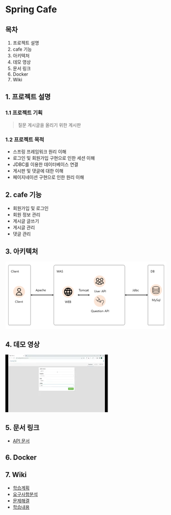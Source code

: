 # Spring Cafe

## 목차

1. 프로젝트 설명
2. cafe 기능
3. 아키텍처
4. 데모 영상
5. 문서 링크
6. Docker
7. Wiki

## 1. 프로젝트 설명

### 1.1 프로젝트 기획

> 질문 게시글을 올리기 위한 게시판

### 1.2 프로젝트 목적

- 스프링 프레임워크 원리 이해
- 로그인 및 회원가입 구현으로 인한 세션 이해
- JDBC를 이용한 데이터베이스 연결
- 게시판 및 댓글에 대한 이해
- 페이지네이션 구현으로 인한 원리 이해

## 2. cafe 기능

- 회원가입 및 로그인
- 회원 정보 관리
- 게시글 글쓰기
- 게시글 관리
- 댓글 관리

## 3. 아키텍처

![img.png](docs/architecture.png)

## 4. 데모 영상
[![img.png](img.png)](https://www.youtube.com/watch?v=cZ0-cmonoeY)
## 5. 문서 링크

- [API 문서](https://yonghwans-organization.gitbook.io/cafe/reference/api-reference/users)

## 6. Docker

## 7. Wiki

- [학습계획](https://github.com/yonghwankim-dev/be-java-cafe-max/wiki/%ED%95%99%EC%8A%B5%EA%B3%84%ED%9A%8D)
- [요구사항분석](https://github.com/yonghwankim-dev/be-java-cafe-max/wiki/%EC%9A%94%EA%B5%AC%EC%82%AC%ED%95%AD%EB%B6%84%EC%84%9D)
- [문제해결](https://github.com/yonghwankim-dev/be-java-cafe-max/wiki/%EB%AC%B8%EC%A0%9C%ED%95%B4%EA%B2%B0)
- [학습내용](https://github.com/yonghwankim-dev/be-java-cafe-max/wiki/%ED%95%99%EC%8A%B5%EB%82%B4%EC%9A%A9)
